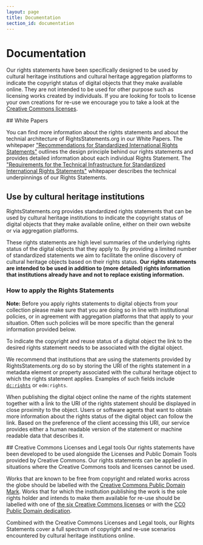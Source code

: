 ```yaml
---
layout: page
title: Documentation
section_id: documentation
---
```


# Documentation

Our rights statements have been specifically designed to be used by cultural heritage institutions and cultural heritage aggregation platforms to indicate the copyright status of digital objects that they make available online. They are not intended to be used for other purpose such as licensing works created by individuals. If you are looking for tools to license your own creations for re-use we encourage you to take a look at the [Creative Commons licenses](http://creativecommons.org/licenses/).

<div class="box">
## White Papers

You can find more information about the rights statements and about the technial architecture of RightsStatements.org in our White Papers. The whitepaper ["Recommendations for Standardized International Rights Statements"](http://rightsstatements.org/files/160208recommendations_for_standardized_international_rights_statements_v1.1.pdf) outlines the design principle behind our rights statements and provides detailed information about each individual Rights Statement. The ["Requirements for the Technical Infrastructure for Standardized International Rights Statements"](http://rightsstatements.org/files/160322requirements_for_the_technical_infrastructure_for_standardized_international_rights_statements_v1.1.pdf) whitepaper describes the technical underpinnings of our Rights Statements. 
</div>

## Use by cultural heritage institutions

RightsStatements.org provides standardized rights statements that can be used by cultural heritage institutions to indicate the copyright status of digital objects that they make available online, either on their own website or via aggregation platforms. 

These rights statements are high level summaries of the underlying rights status of the digital objects that they apply to. By providing a limited number of standardized statements we aim to facilitate the online discovery of cultural heritage objects based on their rights status. **Our rights statements are intended to be used in addition to (more detailed) rights information that institutions already have and not to replace existing information.**

### How to apply the Rights Statements

**Note:** Before you apply rights statements to digital objects from your collection please make sure that you are doing so in line with institutional policies, or in agreement with aggregation platforms that that apply to your situation. Often such policies will be more specific than the general information provided below.

To indicate the copyright and reuse status of a digital object the link to the desired rights statement needs to be associated with the digital object. 

We recommend that institutions that are using the statements provided by RightsStatements.org do so by storing the URI of the rights statement in a metadata element or property  associated with the cultural heritage object to which the rights statement applies. Examples of such fields include [`dc:rights`](http://purl.org/dc/terms/rights) or `edm:rights`. 

When publishing the digital object online the name of the rights statement together with a link to the URI of the rights statement should be displayed in close proximity to the object. Users or software agents that want to obtain more information about the rights status of the digital object can follow the link. Based on the preference of the client accessing this URI, our service provides either a human readable version of the statement or machine readable data that describes it.

<div class="box">
## Creative Commons Licenses and Legal tools
Our rights statements have been developed to be used alongside the Licenses and Public Domain Tools provided by Creative Commons. Our rights statements can be applied in situations where the Creative Commons tools and licenses cannot be used.

Works that are known to be free from copyright and related works across the globe should be labelled with the [Creative Commons Public Domain Mark](https://creativecommons.org/publicdomain/mark/1.0/). Works that for which the institution publishing the work is the sole rights holder and intends to make them available for re-use should be labelled with one of [the six Creative Commons licenses](https://creativecommons.org/licenses/) or with the [CC0 Public Domain dedication](https://creativecommons.org/publicdomain/zero/1.0/). 
</div>

Combined with the Creative Commons Licenses and Legal tools, our Rights Statements cover a full spectrum of copyright and re-use scenarios encountered by cultural heritage institutions online.
